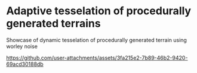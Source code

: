 # Adaptive tesselation of procedurally generated terrains

Showcase of dynamic tesselation of procedurally generated terrain using worley noise

https://github.com/user-attachments/assets/3fa215e2-7b89-46b2-9420-69acd30188db

